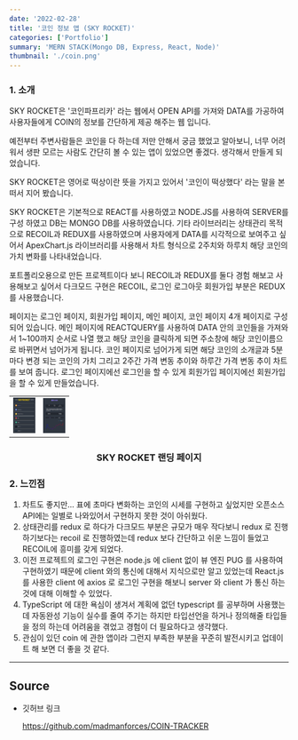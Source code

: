 ```yaml
---
date: '2022-02-28'
title: '코인 정보 앱 (SKY ROCKET)'
categories: ['Portfolio']
summary: 'MERN STACK(Mongo DB, Express, React, Node)'
thumbnail: './coin.png'
---
```


### 1. 소개

SKY ROCKET은 '코인파프리카' 라는 웹에서 OPEN API를 가져와 DATA를 가공하여 사용자들에게 COIN의 정보를 간단하게 제공 해주는 웹 입니다.

예전부터 주변사람들은 코인을 다 하는데 저만 안해서 궁금 했었고 알아보니, 너무 어려워서
생판 모르는 사람도 간단히 볼 수 있는 앱이 있었으면 좋겠다. 생각해서 만들게 되었습니다.

SKY ROCKET은 영어로 떡상이란 뜻을 가지고 있어서 '코인이 떡상했다' 라는 말을 본 떠서 지어 봤습니다.

SKY ROCKET은 기본적으로 REACT를 사용하였고 NODE.JS를 사용하여 SERVER를 구성 하였고 DB는 MONGO DB를 사용하였습니다. 기타 라이브러리는 상태관리 목적으로 RECOIL과 REDUX를
사용하였으며 사용자에게 DATA를 시각적으로 보여주고 싶어서 ApexChart.js 라이브러리를 사용해서 차트 형식으로 2주치와 하루치 해당 코인의 가치 변화를 나타내었습니다.

포트폴리오용으로 만든 프로젝트이다 보니 RECOIL과 REDUX를 둘다 경험 해보고 사용해보고 싶어서 다크모드 구현은 RECOIL, 로그인 로그아웃 회원가입 부분은 REDUX를 사용했습니다.

페이지는 로그인 페이지, 회원가입 페이지, 메인 페이지, 코인 페이지 4개 페이지로 구성되어 있습니다.
메인 페이지에 REACTQUERY를 사용하여 DATA 안의 코인들을 가져와서 1~100까지 순서로 나열
했고 해당 코인을 클릭하게 되면 주소창에 해당 코인이름으로 바뀌면서 넘어가게 됩니다.
코인 페이지로 넘어가게 되면 해당 코인의 소개글과 5분마다 변경 되는 코인의 가치 그리고
2주간 가격 변동 추이와 하루간 가격 변동 추이 차트를 보여 줍니다.
로그인 페이지에선 로그인을 할 수 있게 회원가입 페이지에선 회원가입을 할 수 있게 만들었습니다.

<table align="center">
   <tr>
    <td><img alt="SKY ROCKET" src="./coin.png" width="40"/></td><td><img alt="SKY ROCKET" src="./coin_chart.png" width="40"/></td>
    </tr>
</table>
<h3 align="center">
  SKY ROCKET 랜딩 페이지
</h3>

### 2. 느낀점

1. 차트도 좋지만... 표에 초마다 변화하는 코인의 시세를 구현하고 싶었지만 오픈소스 API에는 일별로 나와있어서 구현하지 못한 것이 아쉬웠다.
2. 상태관리를 redux 로 하다가 다크모드 부분은 규모가 매우 작다보니 redux 로
   진행하기보다는 recoil 로 진행하였는데 redux 보다 간단하고 쉬운 느낌이 들었고 RECOIL에
   흥미를 갖게 되었다.
3. 이전 프로젝트의 로그인 구현은 node.js 에 client 없이 뷰 엔진 PUG 를 사용하여
   구현하였기 때문에 client 와의 통신에 대해서 지식으로만 알고 있었는데
   React.js 를 사용한 client 에 axios 로 로그인 구현을 해보니 server 와 client 가 통신 하는것에 대해 이해할 수 있었다.
4. TypeScript 에 대한 욕심이 생겨서 계획에 없던 typescript 를 공부하며 사용했는데
   자동완성 기능이 실수를 줄여 주기는 하지만 타입선언을 하거나 정의해줄 타입들을 정의 하는데 어려움을 겪었고 경험이 더 필요하다고 생각했다.
5. 관심이 있던 coin 에 관한 앱이라 그런지 부족한 부분을 꾸준히 발전시키고 업데이트 해 보면 더 좋을 것 같다.

---

## Source

- 깃허브 링크

  [<https://github.com/madmanforces/COIN-TRACKER>](https://github.com/madmanforces/COIN-TRACKER)
